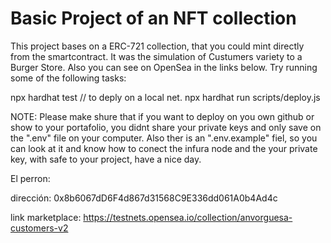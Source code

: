 # Basic Project of an NFT collection

This project bases on a ERC-721 collection, that you could mint directly from the smartcontract. It was the simulation of Custumers  variety to a Burger Store.
 Also you can see on OpenSea in the links below.
Try running some of the following tasks:

npx hardhat test
// to deply on a local net. 
npx hardhat run scripts/deploy.js

NOTE: Please make shure that if you want to deploy on you own github or show to your portafolio, you didnt share your private keys and only save on the ".env" file on your computer. Also ther is an ".env.example" fiel, so you can look at it and know how to conect the infura node and the your private key, with safe to your project, have a nice day. 

El perron: 

dirección: 0x8b6067dD6F4d867d31568C9E336dd061A0b4Ad4c

link marketplace: https://testnets.opensea.io/collection/anvorguesa-customers-v2
